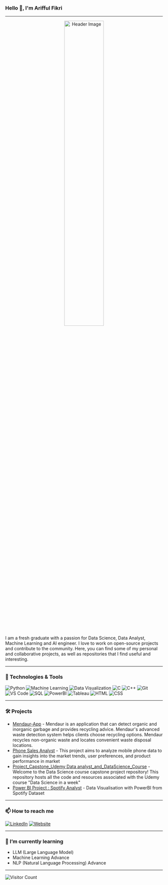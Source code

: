 ### Hello 👋, I'm Arifful Fikri

---

<div align="center">
  <img src="https://github.com/RIFFMBR20/RIFFMBR20/assets/95732582/b6f9f77d-c06a-4187-ad2b-9ce78b7d6bda" alt="Header Image" style="width: 50%; max-width: 300px;">
</div>

I am a fresh graduate with a passion for Data Science, Data Analyst, Machine Learning and AI engineer. I love to work on open-source projects and contribute to the community. Here, you can find some of my personal and collaborative projects, as well as repositories that I find useful and interesting.

---

### 🔧 Technologies & Tools

![Python](https://img.shields.io/badge/-Python-333?style=flat&logo=python)
![Machine Learning](https://img.shields.io/badge/-Machine%20Learning-333?style=flat&logo=tensorflow)
![Data Visualization](https://img.shields.io/badge/-Data%20Visualization-333?style=flat&logo=chart-bar)
![C](https://img.shields.io/badge/-C-333?style=flat&logo=c)
![C++](https://img.shields.io/badge/-C++-333?style=flat&logo=c%2B%2B)
![Git](https://img.shields.io/badge/-Git-333?style=flat&logo=git)
![VS Code](https://img.shields.io/badge/-VS%20Code-333?style=flat&logo=visual-studio-code)
![SQL](https://img.shields.io/badge/-SQL-333?style=flat&logo=postgresql)
![PowerBI](https://img.shields.io/badge/-PowerBI-333?style=flat&logo=power-bi)
![Tableau](https://img.shields.io/badge/-Tableau-333?style=flat&logo=tableau)
![HTML](https://img.shields.io/badge/-HTML-333?style=flat&logo=html5)
![CSS](https://img.shields.io/badge/-CSS-333?style=flat&logo=css3)

---

### 🛠️ Projects

- [Mendaur-App](https://github.com/Bam280/mendaur-app) - Mendaur is an application that can detect organic and inorganic garbage and provides recycling advice. Mendaur's advanced waste detection system helps clients choose recycling options. Mendaur recycles non-organic waste and locates convenient waste disposal locations.
- [Phone Sales Analyst](https://github.com/RIFFMBR20/Phone_Sales_Analyst) - This project aims to analyze mobile phone data to gain insights into the market trends, user preferences, and product performance in market
- [Project_Capstone_Udemy Data analyst_and_DataScience_Course](https://github.com/RIFFMBR20/Project_Capstone_UdemyDataanalyst_and_DataScience_Course) - Welcome to the Data Science course capstone project repository! This repository hosts all the code and resources associated with the Udemy course "Data Science in a week" 
- [Power BI Project : Spotify Analyst](https://github.com/RIFFMBR20/PowerBI_Project) - Data Visualisation with PowerBI from Spotify Dataset

---

### 📫 How to reach me

[![LinkedIn](https://img.shields.io/badge/-LinkedIn-333?style=flat&logo=linkedin)](https://www.linkedin.com/in/ariffulfikri/)
[![Website](https://img.shields.io/badge/-Website-333?style=flat&logo=internet-explorer)](https://marvelous-unicorn-5fd67a.netlify.app)

---

### 🌱 I’m currently learning

- LLM (Large Language Model)
- Machine Learning Advance
- NLP (Natural Language Processing) Advance

---

![Visitor Count](https://komarev.com/ghpvc/?username=your-username&color=blue)


